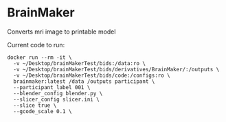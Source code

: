 # BrainMaker
Converts mri image to printable model

Current code to run:
```Shell
docker run --rm -it \
  -v ~/Desktop/brainMakerTest/bids:/data:ro \
  -v ~/Desktop/brainMakerTest/bids/derivatives/BrainMaker/:/outputs \
  -v ~/Desktop/brainMakerTest/bids/code:/configs:ro \
  brainmaker:latest /data /outputs participant \
  --participant_label 001 \
  --blender_config blender.py \
  --slicer_config slicer.ini \
  --slice true \
  --gcode_scale 0.1 \
```
